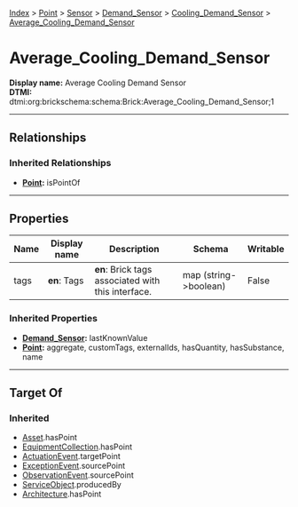 [Index](../../../../index.md) > [Point](../../../Point.md) > [Sensor](../../Sensor.md) > [Demand_Sensor](../Demand_Sensor.md) > [Cooling_Demand_Sensor](Cooling_Demand_Sensor.md) > [Average_Cooling_Demand_Sensor](#)
# Average_Cooling_Demand_Sensor

**Display name:** Average Cooling Demand Sensor<br />
**DTMI:** dtmi:org:brickschema:schema:Brick:Average_Cooling_Demand_Sensor;1

---

## Relationships

### Inherited Relationships
* **[Point](../../../Point.md):** isPointOf

---

## Properties

|Name|Display name|Description|Schema|Writable|
|-|-|-|-|-|
|tags|**en**: Tags|**en**: Brick tags associated with this interface.|map (string->boolean)|False|
### Inherited Properties
* **[Demand_Sensor](../Demand_Sensor.md):** lastKnownValue
* **[Point](../../../Point.md):** aggregate, customTags, externalIds, hasQuantity, hasSubstance, name

---

## Target Of
### Inherited
* [Asset](../../../../Asset/Asset.md).hasPoint
* [EquipmentCollection](../../../../Collection/EquipmentCollection.md).hasPoint
* [ActuationEvent](../../../../Event/PointEvent/ActuationEvent.md).targetPoint
* [ExceptionEvent](../../../../Event/PointEvent/ExceptionEvent.md).sourcePoint
* [ObservationEvent](../../../../Event/PointEvent/ObservationEvent.md).sourcePoint
* [ServiceObject](../../../../Information/ServiceObject/ServiceObject.md).producedBy
* [Architecture](../../../../Space/Architecture/Architecture.md).hasPoint

